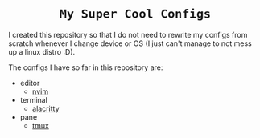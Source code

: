<div align="center">
<h1><code> My Super Cool Configs </code></h1>
</div>

I created this repository so that I do not need to rewrite my configs from scratch whenever I change device or OS (I just can't manage to not mess up a linux distro :D).

The configs I have so far in this repository are:

- editor
	- [nvim](editor/nvim)
- terminal
  - [alacritty](terminal/alacritty)
- pane
  - [tmux](pane/tmux)

